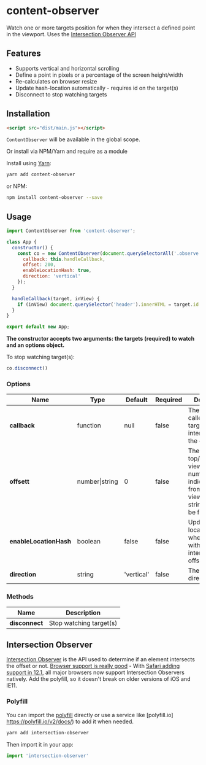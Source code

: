 # content-observer

Watch one or more targets position for when they intersect a defined point in the viewport. Uses the [Intersection Observer API](https://developer.mozilla.org/en-US/docs/Web/API/Intersection_Observer_API)




## Features

- Supports vertical and horizontal scrolling
- Define a point in pixels or a percentage of the screen height/width
- Re-calculates on browser resize
- Update hash-location automatically - requires id on the target(s)
- Disconnect to stop watching targets

## Installation


```html
<script src="dist/main.js"></script>
```

`ContentObserver` will be available in the global scope.

Or install via NPM/Yarn and require as a module

Install using [Yarn](https://yarnpkg.com):

```sh
yarn add content-observer
```

or NPM:

```sh
npm install content-observer --save
```

## Usage

```js
import ContentObserver from 'content-observer';

class App {
  constructor() {
    const co = new ContentObserver(document.querySelectorAll('.observe'), {
      callback: this.handleCallback,
      offset: 200,
      enableLocationHash: true,
      direction: 'vertical'
    });
  }

  handleCallback(target, inView) {
    if (inView) document.querySelector('header').innerHTML = target.id.toUpperCase();
  }
}

export default new App;
```
**The constructor accepts two arguments: the targets (required)  to watch and an options object.**


To stop watching target(s):
```js
co.disconnect()
```




### Options


| Name            | Type               | Default | Required | Description                                                                                                                                                    |
| --------------- | ------------------ | ------- | -------- | -------------------------------------------------------------------------------------------------------------------------------------------------------------- |
| **callback**        | function            | null  | false    | The function called when targets intersect/leaves the offset
| **offsett**        | number\|string            | 0  | false    | The offset from top/left of viewport. A number indicates pixels from top/left of viewport. A string should be fx.: **'50%'**
| **enableLocationHash**  | boolean             | false   | false    | Update the location hash when a target with an id intersects the offset                            |
| **direction**   | string | 'vertical'       | false    | The scroll direction



### Methods


| Name            | Description |
| --------------- | ----------- |
| **disconnect**  | Stop watching target(s)







## Intersection Observer

[Intersection Observer](https://developer.mozilla.org/en-US/docs/Web/API/Intersection_Observer_API) is the API used to determine if an element intersects the offset or not. [Browser support is really good](http://caniuse.com/#feat=intersectionobserver) - With [Safari adding support in 12.1](https://webkit.org/blog/8718/new-webkit-features-in-safari-12-1/), all major browsers now support Intersection Observers natively. Add the polyfill, so it doesn't break on older versions of iOS and IE11.

### Polyfill

You can import the [polyfill](https://www.npmjs.com/package/intersection-observer) directly or use a service like [polyfill.io] https://polyfill.io/v2/docs/) to add it when needed.

```sh
yarn add intersection-observer
```

Then import it in your app:

```js
import 'intersection-observer'
```
